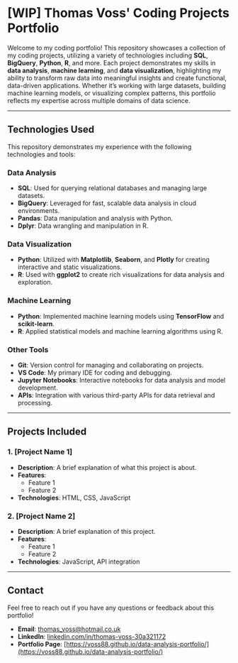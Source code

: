 # **[WIP] Thomas Voss' Coding Projects Portfolio**

Welcome to my coding portfolio! This repository showcases a collection of my coding projects, utilizing a variety of technologies including **SQL**, **BigQuery**, **Python**, **R**, and more. Each project demonstrates my skills in **data analysis**, **machine learning**, and **data visualization**, highlighting my ability to transform raw data into meaningful insights and create functional, data-driven applications. Whether it’s working with large datasets, building machine learning models, or visualizing complex patterns, this portfolio reflects my expertise across multiple domains of data science.

---

## **Technologies Used**

This repository demonstrates my experience with the following technologies and tools:

### **Data Analysis**  
- **SQL**: Used for querying relational databases and managing large datasets.
- **BigQuery**: Leveraged for fast, scalable data analysis in cloud environments.
- **Pandas**: Data manipulation and analysis with Python.
- **Dplyr**: Data wrangling and manipulation in R.

### **Data Visualization**  
- **Python**: Utilized with **Matplotlib**, **Seaborn**, and **Plotly** for creating interactive and static visualizations.
- **R**: Used with **ggplot2** to create rich visualizations for data analysis and exploration.

### **Machine Learning**  
- **Python**: Implemented machine learning models using **TensorFlow** and **scikit-learn**.
- **R**: Applied statistical models and machine learning algorithms using R.

### **Other Tools**  
- **Git**: Version control for managing and collaborating on projects.
- **VS Code**: My primary IDE for coding and debugging.
- **Jupyter Notebooks**: Interactive notebooks for data analysis and model development.
- **APIs**: Integration with various third-party APIs for data retrieval and processing.

---

## **Projects Included**

### **1. [Project Name 1]**
- **Description**: A brief explanation of what this project is about.
- **Features**:
  - Feature 1
  - Feature 2
- **Technologies**: HTML, CSS, JavaScript

### **2. [Project Name 2]**
- **Description**: A brief explanation of this project.
- **Features**:
  - Feature 1
  - Feature 2
- **Technologies**: JavaScript, API integration

---

## **Contact**

Feel free to reach out if you have any questions or feedback about this portfolio!

- **Email**: [thomas_voss@hotmail.co.uk](mailto:thomas_voss@hotmail.co.uk)
- **LinkedIn**: [linkedin.com/in/thomas-voss-30a321172](https://linkedin.com/in/thomas-voss-30a321172)
- **Portfolio Page**: [https://voss88.github.io/data-analysis-portfolio/](https://voss88.github.io/data-analysis-portfolio/)

